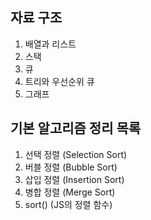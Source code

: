 ## 자료 구조
<ol>
  <li> 배열과 리스트</li>
  <li> 스택 </li>
  <li> 큐 </li>
  <li> 트리와 우선순위 큐 </li>
  <li> 그래프 </li>
</ol>


## 기본 알고리즘 정리 목록

<ol>
  <li> 선택 정렬 (Selection Sort) </li>
  <li> 버블 정렬 (Bubble Sort) </li>
  <li> 삽입 정렬 (Insertion Sort) </li>
  <li> 병합 정렬 (Merge Sort) </li>
  <li> sort() (JS의 정렬 함수) </li>
</ol>
